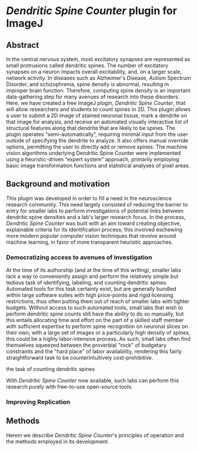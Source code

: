 # *Dendritic Spine Counter* plugin for ImageJ

## Abstract
In the central nervous system, most excitatory synapses are represented as small protrusions called dendritic spines. The number of excitatory synapses on a neuron impacts overall excitability, and, on a larger scale, network activity. In diseases such as Alzheimer's Disease, Autism Spectrum Disorder, and schizophrenia, spine density is abnormal, resulting in improper brain function. Therefore, computing spine density is an important data-gathering step for many avenues of research into these disorders. Here, we have created a free ImageJ plugin, *Dendritic Spine Counter*, that will allow researchers and students to count spines in 2D. This plugin allows a user to submit a 2D image of stained neuronal tissue, mark a dendrite on that image for analysis, and receive an automated visually interactive list of structural features along that dendrite that are likely to be spines. The plugin operates “semi-automatically”, requiring minimal input from the user outside of specifying the dendrite to analyze. It also offers manual override options, permitting the user to directly add or remove spines. The machine vision algorithms underlying Dendritic Spine Counter were implemented using a heuristic-driven “expert system” approach, primarily employing basic image transformation functions and statistical analyses of pixel areas.

## Background and motivation
This plugin was developed in order to fill a need in the neuroscience research community. This need largely consisted of reducing the barrier to entry for smaller labs to perform investigations of potential links between dendritic spine densities and a lab's larger research focus. In the process, *Dendritic Spine Counter* was built with an aim toward creating objective, explainable criteria for its identification process; this involved eschewing more modern popular computer vision techniques that revolve around machine learning, in favor of more transparent heuristic approaches. 

### Democratizing access to avenues of investigation
At the time of its authorship (and at the time of this writing), smaller labs lack a way to conveniently assign and perform the relatively simple but tedious task of identifying, labeling, and counting dendritic spines. Automated tools for this task certainly exist, but are generally bundled within large software suites with high price-points and rigid licensing restrictions, thus often putting them out of reach of smaller labs with tighter budgets. Without access to such automated tools, small labs that wish to perform dendritic spine counts still have the ability to do so manually, but this entails allocating time and effort on the part of a skilled staff member with sufficient expertise to perform spine recognition on neuronal slices on their own; with a large set of images or a particularly high density of spines, this could be a highly labor-intensive process. As such, small labs often find themselves squeezed between the proverbial "rock" of budgetary constraints and the "hard place" of labor availability, rendering this fairly straightforward task to be counterintuitively cost-prohibitive. 

the task of counting dendritic spines  



With *Dendritic Spine Counter* now available, such labs can perform this research purely with free-to-use open-source tools.



### Improving Replication






## Methods
Herein we describe *Dendritic Spine Counter*'s principles of operation and the methods employed in its development.




























